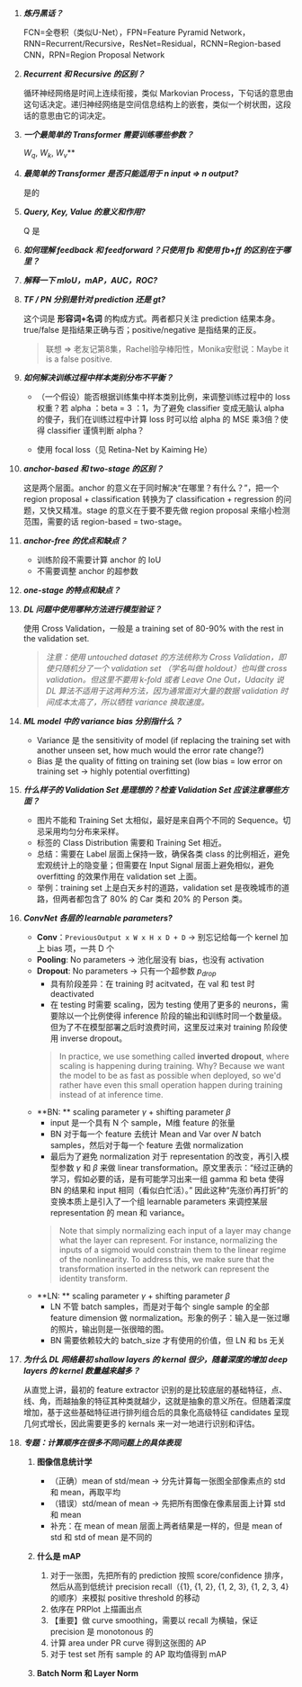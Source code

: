 
1. ***炼丹黑话？***
   
	FCN=全卷积（类似U-Net），FPN=Feature Pyramid Network，RNN=Recurrent/Recursive，ResNet=Residual，RCNN=Region-based CNN，RPN=Region Proposal Network

2. ***Recurrent 和 Recursive 的区别？***

	循环神经网络是时间上连续衔接，类似 Markovian Process，下句话的意思由这句话决定。递归神经网络是空间信息结构上的嵌套，类似一个树状图，这段话的意思由它的词决定。

3. **_一个最简单的 Transformer 需要训练哪些参数？_**

	$W_q$, $W_k$, $W_v$**

4. **_最简单的 Transformer 是否只能适用于 n input => n output?_**
	
	是的

5. **_Query, Key, Value 的意义和作用?_**

	Q 是

6. **_如何理解 feedback 和 feedforward？只使用 fb 和使用 fb+ff 的区别在于哪里？_**

7. **_解释一下 mIoU，mAP，AUC，ROC?_**

8. **_TF / PN 分别是针对 prediction 还是 gt?_**

	这个词是 **形容词+名词** 的构成方式。两者都只关注 prediction 结果本身。true/false 是指结果正确与否；positive/negative 是指结果的正反。
    
    > 联想 => 老友记第8集，Rachel验孕棒阳性，Monika安慰说：Maybe it is a false positive.

9.  ***如何解决训练过程中样本类别分布不平衡？***
	
	- （一个假设）能否根据训练集中样本类别比例，来调整训练过程中的 loss 权重？若 alpha ：beta = 3 ：1，为了避免 classifier 变成无脑认 alpha 的傻子，我们在训练过程中计算 loss 时可以给 alpha 的 MSE 乘3倍？使得 classifier 谨慎判断 alpha？
	
	- 使用 focal loss（见 Retina-Net by Kaiming He）

10. ***anchor-based 和 two-stage 的区别？***

	这是两个层面。anchor 的意义在于同时解决“在哪里？有什么？”，把一个region proposal + classification 转换为了 classification + regression 的问题，又快又精准。stage 的意义在于要不要先做 region proposal 来缩小检测范围，需要的话 region-based = two-stage。 

11. ***anchor-free 的优点和缺点？***
	
	- 训练阶段不需要计算 anchor 的 IoU
	- 不需要调整 anchor 的超参数

12.  ***one-stage 的特点和缺点？***


1. ***DL 问题中使用哪种方法进行模型验证？***
	
	使用 Cross Validation，一般是 a training set of 80-90% with the rest in the validation set.
    > *注意：使用 untouched dataset 的方法统称为 Cross Validation，即使只随机分了一个 validation set （学名叫做 holdout）也叫做 cross validation。但这里不要用 k-fold 或者 Leave One Out，Udacity 说 DL 算法不适用于这两种方法，因为通常面对大量的数据 validation 时间成本太高了，所以牺牲 variance 换取速度。*

1. ***ML model 中的 variance bias 分别指什么？***
	
	- Variance 是 the sensitivity of model (if replacing the training set with another unseen set, how much would the error rate change?)
	- Bias 是 the quality of fitting on training set (low bias = low error on training set -> highly potential overfitting)

1. ***什么样子的 Validation Set 是理想的？检查 Validation Set 应该注意哪些方面？***
	
	- 图片不能和 Training Set 太相似，最好是来自两个不同的 Sequence。切忌采用均匀分布来采样。
	- 标签的 Class Distribution 需要和 Training Set 相近。
	- 总结：需要在 Label 层面上保持一致，确保各类 class 的比例相近，避免宏观统计上的隐变量；但需要在 Input Signal 层面上避免相似，避免 overfitting 的效果作用在 validation set 上面。
	- 举例：training set 上是白天乡村的道路，validation set 是夜晚城市的道路，但两者都包含了 80% 的 Car 类和 20% 的 Person 类。

1. ***ConvNet 各层的 learnable parameters?***
	
	- **Conv**：`PreviousOutput x W x H x D + D` -> 别忘记给每一个 kernel 加上 bias 项，一共 D 个
	- **Pooling**: No parameters -> 池化层没有 bias，也没有 activation
	- **Dropout**: No parameters -> 只有一个超参数 $p_{drop}$
		- 具有阶段差异：在 training 时 acitvated，在 val 和 test 时 deactivated
		- 在 testing 时需要 scaling，因为 testing 使用了更多的 neurons，需要除以一个比例使得 inference 阶段的输出和训练时同一个数量级。但为了不在模型部署之后时浪费时间，这里反过来对 training 阶段使用 inverse dropout。
        > In practice, we use something called **inverted dropout**, where scaling is happening during training. Why? Because we want the model to be as fast as possible when deployed, so we'd rather have even this small operation happen during training instead of at inference time.
	- **BN: ** scaling parameter $\gamma$ + shifting parameter $\beta$
		- input 是一个具有 N 个 sample，M维 feature 的张量
		- BN 对于每一个 feature 去统计 Mean and Var over *N* batch samples，然后对于每一个 feature 去做 normalization
		- 最后为了避免 normalization 对于 representation 的改变，再引入模型参数 $\gamma$ 和 $\beta$ 来做 linear transformation。原文里表示：“经过正确的学习，假如必要的话，是有可能学习出来一组  gamma 和 beta 使得 BN 的结果和 input 相同（看似白忙活）。” 因此这种“先涨价再打折”的变换本质上是引入了一个组 learnable parameters 来调控某层 representation 的 mean 和 variance。
        > Note that simply normalizing each input of a layer may change what the layer can represent. For instance, normalizing the inputs of a sigmoid would constrain them to the linear regime of the nonlinearity. To address this, we make sure that the transformation inserted in the network can represent the identity transform.
	 - **LN: ** scaling parameter $\gamma$ + shifting parameter $\beta$
		- LN 不管 batch samples，而是对于每个 single sample 的全部 feature dimension 做 normalization。形象的例子：输入是一张过曝的照片，输出则是一张很暗的图。
		- BN 需要依赖较大的 batch_size 才有使用的价值，但 LN 和 bs 无关

1. ***为什么 DL 网络最初 shallow layers 的 kernal 很少，随着深度的增加 deep layers 的 kernel 数量越来越多？***

	从直觉上讲，最初的 feature extractor 识别的是比较底层的基础特征，点、线、角，而越抽象的特征其种类就越少，这就是抽象的意义所在。但随着深度增加，基于这些基础特征进行排列组合后的具象化高级特征 candidates 呈现几何式增长，因此需要更多的 kernals 来一对一地进行识别和评估。

1. ***专题：计算顺序在很多不同问题上的具体表现***

   1. **图像信息统计学**
      - （正确）mean of std/mean -> 分先计算每一张图全部像素点的 std 和 mean，再取平均
      - （错误）std/mean of mean -> 先把所有图像在像素层面上计算 std 和 mean
      - 补充：在 mean of mean 层面上两者结果是一样的，但是 mean of std 和 std of mean 是不同的

   1. **什么是 mAP**
	   1. 对于一张图，先把所有的 prediction 按照 score/confidence 排序，然后从高到低统计 precision recall（{1}, {1, 2}, {1, 2, 3}, {1, 2, 3, 4} 的顺序）来模拟 positive threshold 的移动
	   2. 依序在 PRPlot 上描画出点
	   3. 【重要】做 curve smoothing，需要以 recall 为横轴，保证 precision 是 monotonous 的
	   4. 计算 area under PR curve 得到这张图的 AP
	   5. 对于 test set 所有 sample 的 AP 取均值得到 mAP
   
   1. **Batch Norm 和 Layer Norm**
